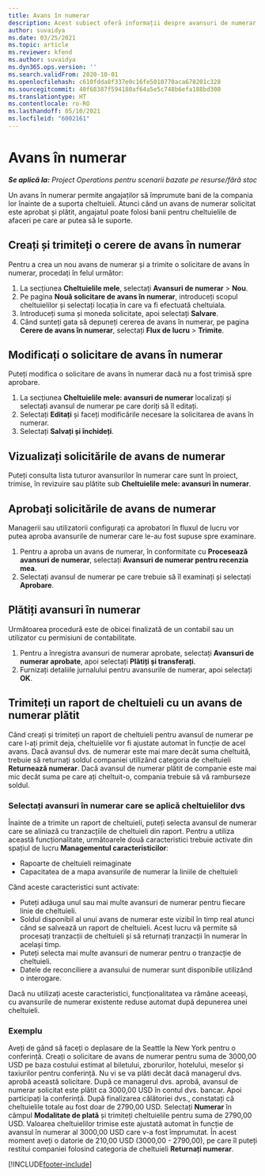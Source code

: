 ```yaml
---
title: Avans în numerar
description: Acest subiect oferă informații despre avansuri de numerar.
author: suvaidya
ms.date: 03/25/2021
ms.topic: article
ms.reviewer: kfend
ms.author: suvaidya
ms.dyn365.ops.version: ''
ms.search.validFrom: 2020-10-01
ms.openlocfilehash: c610fdda8f337e0c16fe5010770aca678201c328
ms.sourcegitcommit: 40f68387f594180af64a5e5c748b6efa188bd300
ms.translationtype: HT
ms.contentlocale: ro-RO
ms.lasthandoff: 05/10/2021
ms.locfileid: "6002161"
---
```

# <a name="cash-advance"></a>Avans în numerar

_**Se aplică la:** Project Operations pentru scenarii bazate pe resurse/fără stoc_

Un avans în numerar permite angajaților să împrumute bani de la compania lor înainte de a suporta cheltuieli. Atunci când un avans de numerar solicitat este aprobat și plătit, angajatul poate folosi banii pentru cheltuielile de afaceri pe care ar putea să le suporte. 

## <a name="create-and-submit-a-cash-advance-request"></a>Creați și trimiteți o cerere de avans în numerar
Pentru a crea un nou avans de numerar și a trimite o solicitare de avans în numerar, procedați în felul următor: 

1. La secțiunea **Cheltuielile mele**, selectați **Avansuri de numerar** > **Nou**. 
2. Pe pagina **Nouă solicitare de avans în numerar**, introduceți scopul cheltuielilor și selectați locația în care va fi efectuată cheltuiala.
3. Introduceți suma și moneda solicitate, apoi selectați **Salvare**. 
4. Când sunteți gata să depuneți cererea de avans în numerar, pe pagina **Cerere de avans în numerar**, selectați **Flux de lucru** > **Trimite**.

## <a name="modify-a-cash-advance-request"></a>Modificați o solicitare de avans în numerar

Puteți modifica o solicitare de avans în numerar dacă nu a fost trimisă spre aprobare.

1. La secțiunea **Cheltuielile mele: avansuri de numerar** localizați și selectați avansul de numerar pe care doriți să îl editați.
2. Selectați **Editați** și faceți modificările necesare la solicitarea de avans în numerar. 
3. Selectați **Salvați și închideți**.


## <a name="view-cash-advance-requests"></a>Vizualizați solicitările de avans de numerar
Puteți consulta lista tuturor avansurilor în numerar care sunt în proiect, trimise, în revizuire sau plătite sub **Cheltuielile mele: avansuri în numerar**. 

## <a name="approve-cash-advance-requests"></a>Aprobați solicitările de avans de numerar

Managerii sau utilizatorii configurați ca aprobatori în fluxul de lucru vor putea aproba avansurile de numerar care le-au fost supuse spre examinare. 

1. Pentru a aproba un avans de numerar, în conformitate cu **Procesează avansuri de numerar**, selectați **Avansuri de numerar pentru recenzia mea**.
2. Selectați avansul de numerar pe care trebuie să îl examinați și selectați **Aprobare**.  

## <a name="pay-cash-advances"></a>Plătiți avansuri în numerar 
Următoarea procedură este de obicei finalizată de un contabil sau un utilizator cu permisiuni de contabilitate.

1. Pentru a înregistra avansuri de numerar aprobate, selectați **Avansuri de numerar aprobate**, apoi selectați **Plătiți și transferați**.  
2. Furnizați detaliile jurnalului pentru avansurile de numerar, apoi selectați **OK**. 

## <a name="submit-an-expense-report-against-a-paid-cash-advance"></a>Trimiteți un raport de cheltuieli cu un avans de numerar plătit 

Când creați și trimiteți un raport de cheltuieli pentru avansul de numerar pe care l-ați primit deja, cheltuielile vor fi ajustate automat în funcție de acel avans. Dacă avansul dvs. de numerar este mai mare decât suma cheltuită, trebuie să returnați soldul companiei utilizând categoria de cheltuieli **Returnează numerar**. Dacă avansul de numerar plătit de companie este mai mic decât suma pe care ați cheltuit-o, compania trebuie să vă ramburseze soldul. 

### <a name="select-cash-advances-that-apply-to-your-expenses"></a>Selectați avansuri în numerar care se aplică cheltuielilor dvs
Înainte de a trimite un raport de cheltuieli, puteți selecta avansul de numerar care se aliniază cu tranzacțiile de cheltuieli din raport. Pentru a utiliza această funcționalitate, următoarele două caracteristici trebuie activate din spațiul de lucru **Managementul caracteristicilor**:

  - Rapoarte de cheltuieli reimaginate
  - Capacitatea de a mapa avansurile de numerar la liniile de cheltuieli
 
 Când aceste caracteristici sunt activate:
 
  - Puteți adăuga unul sau mai multe avansuri de numerar pentru fiecare linie de cheltuieli.
  - Soldul disponibil al unui avans de numerar este vizibil în timp real atunci când se salvează un raport de cheltuieli. Acest lucru vă permite să procesați tranzacții de cheltuieli și să returnați tranzacții în numerar în același timp.
  - Puteți selecta mai multe avansuri de numerar pentru o tranzacție de cheltuieli.
  - Datele de reconciliere a avansului de numerar sunt disponibile utilizând o interogare. 
 
Dacă nu utilizați aceste caracteristici, funcționalitatea va rămâne aceeași, cu avansurile de numerar existente reduse automat după depunerea unei cheltuieli.

### <a name="example"></a>Exemplu 
Aveți de gând să faceți o deplasare de la Seattle la New York pentru o conferință. Creați o solicitare de avans de numerar pentru suma de 3000,00 USD pe baza costului estimat al biletului, zborurilor, hotelului, meselor și taxiurilor pentru conferință. Nu vi se va plăti decât dacă managerul dvs. aprobă această solicitare. După ce managerul dvs. aprobă, avansul de numerar solicitat este plătit ca 3000,00 USD în contul dvs. bancar. Apoi participați la conferință. După finalizarea călătoriei dvs., constatați că cheltuielile totale au fost doar de 2790,00 USD. Selectați **Numerar** în câmpul **Modalitate de plată** și trimiteți cheltuielile pentru suma de 2790,00 USD. Valoarea cheltuielilor trimise este ajustată automat în funcție de avansul în numerar al 3000,00 USD care v-a fost împrumutat. În acest moment aveți o datorie de 210,00 USD (3000,00 - 2790,00), pe care îl puteți restitui companiei folosind categoria de cheltuieli **Returnați numerar**.



[!INCLUDE[footer-include](../includes/footer-banner.md)]
